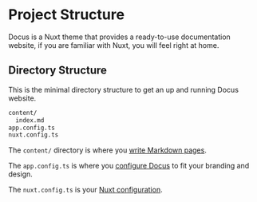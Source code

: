 # Project Structure

Docus is a Nuxt theme that provides a ready-to-use documentation website, if you
are familiar with Nuxt, you will feel right at home.

## Directory Structure

This is the minimal directory structure to get an up and running Docus website.

```bash
content/
  index.md
app.config.ts
nuxt.config.ts
```

The `content/` directory is where you
[write Markdown pages](/introduction/writing-pages).

The `app.config.ts` is where you [configure Docus](/introduction/configuration)
to fit your branding and design.

The `nuxt.config.ts` is your
[Nuxt configuration](https://nuxt.com/docs/getting-started/configuration).
